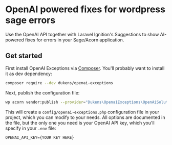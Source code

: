 # OpenAI powered fixes for wordpress sage errors

Use the OpenAI API together with Laravel Ignition's Suggestions to show AI-powered fixes for errors in your Sage/Acorn application.

## Get started

First install OpenAI Exceptions via [Composer](https://getcomposer.org/). You'll probably want to install it as dev dependency:

```bash
composer require --dev dukens/openai-exceptions
```

Next, publish the configuration file:

```bash
wp acorn vendor:publish --provider="Dukens\OpenaiExceptions\OpenAiSolutionServiceProvider" --tag="config"
```

This will create a `config/openai-exceptions.php` configuration file in your project, which you can modify to your needs. All options are documented in the file, but the only one you need is your OpenAI API key, which you'll specify in your `.env` file:

```
OPENAI_API_KEY={YOUR KEY HERE}
```
